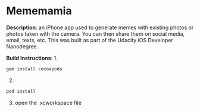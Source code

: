 # Mememamia

**Description**: an iPhone app used to generate memes with existing photos or photos taken with the camera. You can then share them on social media, email, texts, etc. This was built as part of the Udacity iOS Developer Nanodegree. 

**Build Instructions**:
1.
```sh
gem install cocoapods

```
2.
```sh
pod install
```

3. open the .xcworkspace file

